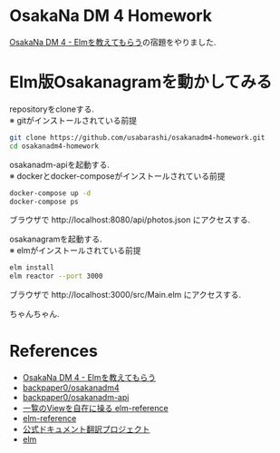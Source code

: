 OsakaNa DM 4 Homework
=====================

[OsakaNa DM 4 - Elmを教えてもらう](https://osakanadm.connpass.com/event/128028/)の宿題をやりました.

Elm版Osakanagramを動かしてみる
===========================

repositoryをcloneする.  
※ gitがインストールされている前提

```sh
git clone https://github.com/usabarashi/osakanadm4-homework.git
cd osakanadm4-homework
```

osakanadm-apiを起動する.  
※ dockerとdocker-composeがインストールされている前提

```sh
docker-compose up -d
docker-compose ps
```

ブラウザで http://localhost:8080/api/photos.json にアクセスする.

osakanagramを起動する.  
※ elmがインストールされている前提 

```sh
elm install
elm reactor --port 3000
```
ブラウザで http://localhost:3000/src/Main.elm にアクセスする.

ちゃんちゃん.

References
==========

- [OsakaNa DM 4 - Elmを教えてもらう](https://osakanadm.connpass.com/event/128028/)
- [backpaper0/osakanadm4](https://github.com/backpaper0/osakanadm4)
- [backpaper0/osakanadm-api](https://hub.docker.com/r/backpaper0/osakanadm-api)
- [一覧のViewを自在に操る elm-reference](https://qiita.com/arowM/items/6eaadc5f43880e1f3787)
- [elm-reference](https://package.elm-lang.org/packages/arowM/elm-reference/latest)
- [公式ドキュメント翻訳プロジェクト](https://guide.elm-lang.jp/)
- [elm](https://elm-lang.org/)